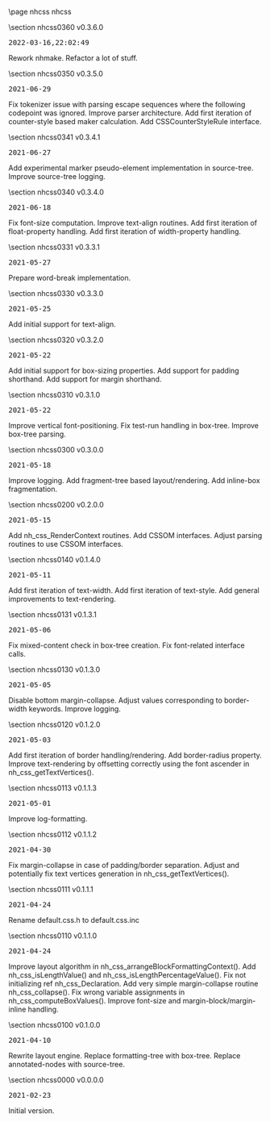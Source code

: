 \page nhcss nhcss

<div style="max-width:700px;">

\section nhcss0360 v0.3.6.0

<pre>
2022-03-16,22:02:49
</pre>

 Rework nhmake. Refactor a lot of stuff.



\section nhcss0350 v0.3.5.0

<pre>
2021-06-29
</pre>

 Fix tokenizer issue with parsing escape sequences where the following codepoint was ignored. Improve parser architecture. Add first iteration of counter-style based maker calculation. Add CSSCounterStyleRule interface.



\section nhcss0341 v0.3.4.1

<pre>
2021-06-27
</pre>

 Add experimental marker pseudo-element implementation in source-tree. Improve source-tree logging.



\section nhcss0340 v0.3.4.0

<pre>
2021-06-18
</pre>

 Fix font-size computation. Improve text-align routines. Add first iteration of float-property handling. Add first iteration of width-property handling.



\section nhcss0331 v0.3.3.1

<pre>
2021-05-27
</pre>

 Prepare word-break implementation.



\section nhcss0330 v0.3.3.0

<pre>
2021-05-25
</pre>

 Add initial support for text-align.



\section nhcss0320 v0.3.2.0

<pre>
2021-05-22
</pre>

 Add initial support for box-sizing properties. Add support for padding shorthand. Add support for margin shorthand.



\section nhcss0310 v0.3.1.0

<pre>
2021-05-22
</pre>

 Improve vertical font-positioning. Fix test-run handling in box-tree. Improve box-tree parsing.



\section nhcss0300 v0.3.0.0

<pre>
2021-05-18
</pre>

 Improve logging. Add fragment-tree based layout/rendering. Add inline-box fragmentation.



\section nhcss0200 v0.2.0.0

<pre>
2021-05-15
</pre>

 Add nh_css_RenderContext routines. Add CSSOM interfaces. Adjust parsing routines to use CSSOM interfaces.



\section nhcss0140 v0.1.4.0

<pre>
2021-05-11
</pre>

 Add first iteration of text-width. Add first iteration of text-style. Add general improvements to text-rendering.



\section nhcss0131 v0.1.3.1

<pre>
2021-05-06
</pre>

 Fix mixed-content check in box-tree creation. Fix font-related interface calls.



\section nhcss0130 v0.1.3.0

<pre>
2021-05-05
</pre>

 Disable bottom margin-collapse. Adjust values corresponding to border-width keywords. Improve logging.



\section nhcss0120 v0.1.2.0

<pre>
2021-05-03
</pre>

 Add first iteration of border handling/rendering. Add border-radius property. Improve text-rendering by offsetting correctly using the font ascender in nh_css_getTextVertices().



\section nhcss0113 v0.1.1.3

<pre>
2021-05-01
</pre>

 Improve log-formatting.



\section nhcss0112 v0.1.1.2

<pre>
2021-04-30
</pre>

 Fix margin-collapse in case of padding/border separation. Adjust and potentially fix text vertices generation in nh_css_getTextVertices().



\section nhcss0111 v0.1.1.1

<pre>
2021-04-24
</pre>

 Rename default.css.h to default.css.inc



\section nhcss0110 v0.1.1.0

<pre>
2021-04-24
</pre>

 Improve layout algorithm in nh_css_arrangeBlockFormattingContext(). Add nh_css_isLengthValue() and nh_css_isLengthPercentageValue(). Fix not initializing ref nh_css_Declaration. Add very simple margin-collapse routine nh_css_collapse(). Fix wrong variable assignments in nh_css_computeBoxValues(). Improve font-size and margin-block/margin-inline handling.



\section nhcss0100 v0.1.0.0

<pre>
2021-04-10
</pre>

 Rewrite layout engine. Replace formatting-tree with box-tree. Replace annotated-nodes with source-tree.



\section nhcss0000 v0.0.0.0

<pre>
2021-02-23
</pre>

 Initial version.



</div>